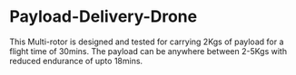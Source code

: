 # Payload-Delivery-Drone
This Multi-rotor is designed and tested for carrying 2Kgs of payload for a flight time of 30mins. The payload can be anywhere
between 2-5Kgs with reduced endurance of upto 18mins.
